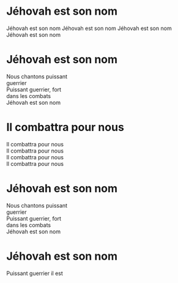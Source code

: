 # Jéhovah est son nom  

Jéhovah est son nom
Jéhovah est son nom
Jéhovah est son nom  
Jéhovah est son nom

# Jéhovah est son nom  

Nous chantons puissant  
guerrier  
Puissant guerrier, fort  
dans les combats  
Jéhovah est son nom  

# Il combattra pour nous  

Il combattra pour nous  
Il combattra pour nous  
Il combattra pour nous  
Il combattra pour nous  

# Jéhovah est son nom  

Nous chantons puissant  
guerrier  
Puissant guerrier, fort  
dans les combats  
Jéhovah est son nom  

# Jéhovah est son nom  
Puissant guerrier il est  
